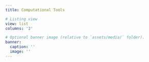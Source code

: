 ```yaml
---
title: Computational Tools

# Listing view
view: list
columns: '2'

# Optional banner image (relative to `assets/media/` folder).
banner:
  caption: ''
  image: ''
---
```


